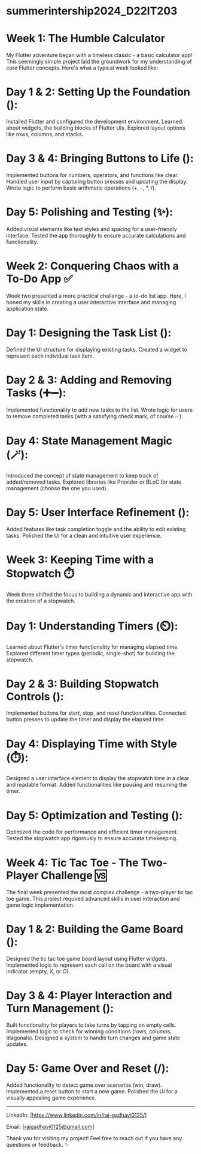 # summerintership2024_D22IT203

# Week 1: The Humble Calculator

My Flutter adventure began with a timeless classic - a basic calculator app!  This seemingly simple project laid the groundwork for my understanding of core Flutter concepts. Here's what a typical week looked like:

# Day 1 & 2: Setting Up the Foundation (️):

Installed Flutter and configured the development environment.
Learned about widgets, the building blocks of Flutter UIs.
Explored layout options like rows, columns, and stacks.

# Day 3 & 4: Bringing Buttons to Life (️):

Implemented buttons for numbers, operators, and functions like clear.
Handled user input by capturing button presses and updating the display.
Wrote logic to perform basic arithmetic operations (+, -, *, /).

# Day 5: Polishing and Testing (✨):

Added visual elements like text styles and spacing for a user-friendly interface.
Tested the app thoroughly to ensure accurate calculations and functionality.


# Week 2: Conquering Chaos with a To-Do App  ✅

Week two presented a more practical challenge - a to-do list app. Here, I honed my skills in creating a user interactive interface and managing application state.

# Day 1: Designing the Task List ():

Defined the UI structure for displaying existing tasks.
Created a widget to represent each individual task item.

# Day 2 & 3: Adding and Removing Tasks (➕➖):

Implemented functionality to add new tasks to the list.
Wrote logic for users to remove completed tasks (with a satisfying check mark, of course ✅).

# Day 4: State Management Magic (🪄):

Introduced the concept of state management to keep track of added/removed tasks.
Explored libraries like Provider or BLoC for state management (choose the one you used).

# Day 5: User Interface Refinement ():

Added features like task completion toggle and the ability to edit existing tasks.
Polished the UI for a clean and intuitive user experience.


# Week 3: Keeping Time with a Stopwatch ⏱️

Week three shifted the focus to building a dynamic and interactive app with the creation of a stopwatch.

# Day 1: Understanding Timers (⏲️):

Learned about Flutter's timer functionality for managing elapsed time.
Explored different timer types (periodic, single-shot) for building the stopwatch.

# Day 2 & 3: Building Stopwatch Controls (️):

Implemented buttons for start, stop, and reset functionalities.
Connected button presses to update the timer and display the elapsed time.

# Day 4: Displaying Time with Style (⏱️):

Designed a user interface element to display the stopwatch time in a clear and readable format.
Added functionalities like pausing and resuming the timer.

# Day 5: Optimization and Testing ():

Optimized the code for performance and efficient timer management.
Tested the stopwatch app rigorously to ensure accurate timekeeping.


# Week 4: Tic Tac Toe - The Two-Player Challenge 🆚

The final week presented the most complex challenge - a two-player tic tac toe game. This project required advanced skills in user interaction and game logic implementation.

# Day 1 & 2: Building the Game Board ():

Designed the tic tac toe game board layout using Flutter widgets.
Implemented logic to represent each cell on the board with a visual indicator (empty, X, or O).

# Day 3 & 4: Player Interaction and Turn Management (️):

Built functionality for players to take turns by tapping on empty cells.
Implemented logic to check for winning conditions (rows, columns, diagonals).
Designed a system to handle turn changes and game state updates.

# Day 5: Game Over and Reset (/):

Added functionality to detect game over scenarios (win, draw).
Implemented a reset button to start a new game.
Polished the UI for a visually appealing game experience.

___________________________________________________________________________________________________________________________________________________________________

LinkedIn: [https://www.linkedin.com/in/raj-gadhavi0125/]

Email: [rajgadhavi0125@gmail.com]

Thank you for visiting my project! Feel free to reach out if you have any questions or feedback. ✨
